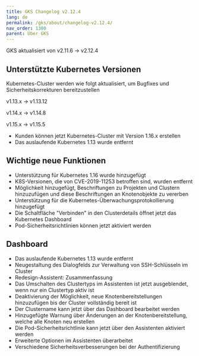 ```yaml
---
title: GKS Changelog v2.12.4
lang: de
permalink: /gks/about/changelog-v2.12.4/
nav_order: 1300
parent: Über GKS
---
```

<!-- LTeX:  language=de-DE -->

GKS aktualisiert von v2.11.6 → v2.12.4

## Unterstützte Kubernetes Versionen

Kubernetes-Cluster werden wie folgt aktualisiert, um Bugfixes und Sicherheitskorrekturen bereitzustellen

v1.13.x -> v1.13.12

v1.14.x -> v1.14.8

v1.15.x -> v1.15.5

- Kunden können jetzt Kubernetes-Cluster mit Version 1.16.x erstellen
- Das auslaufende Kubernetes 1.13 wurde entfernt

## Wichtige neue Funktionen

- Unterstützung für Kubernetes 1.16 wurde hinzugefügt
- K8S-Versionen, die von CVE-2019-11253 betroffen sind, wurden entfernt
- Möglichkeit hinzugefügt, Beschriftungen zu Projekten und Clustern hinzuzufügen und diese Beschriftungen an Knotenobjekte zu vererben
- Unterstützung für die Kubernetes-Überwachungsprotokollierung hinzugefügt
- Die Schaltfläche "Verbinden" in den Clusterdetails öffnet jetzt das Kubernetes Dashboard
- Pod-Sicherheitsrichtlinien können jetzt aktiviert werden

## Dashboard

- Das auslaufende Kubernetes 1.13 wurde entfernt
- Neugestaltung des Dialogfelds zur Verwaltung von SSH-Schlüsseln im Cluster
- Redesign-Assistent: Zusammenfassung
- Das Umschalten des Clustertyps im Assistenten ist jetzt ausgeblendet, wenn nur ein Clustertyp aktiv ist
- Deaktivierung der Möglichkeit, neue Knotenbereitstellungen hinzuzufügen bis der Cluster vollständig bereit ist
- Der Clustername kann jetzt über das Dashboard bearbeitet werden
- Hinzugefügte Warnung über Änderungen an der Knotenbereitstellung, welche alle Knoten neu erstellen
- Die Pod-Sicherheitsrichtlinie kann jetzt über den Assistenten aktiviert werden
- Erweiterte Optionen im Assistenten überarbeitet
- Verschiedene Sicherheitsverbesserungen bei der Authentifizierung
